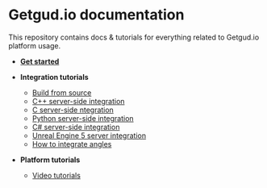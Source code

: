# Getgud.io documentation

This repository contains docs & tutorials for everything related to Getgud.io platform usage.


- <b>[Get started](https://github.com/getgud-io/getgud-docs/blob/main/get-started.md)</b>
- <b>Integration tutorials</b>
  * [Build from source](https://github.com/getgud-io/getgud-docs/blob/main/Integrations/cpp-build-instructions.md)
  * [C++ server-side integration](https://github.com/getgud-io/getgud-docs/blob/main/Integrations/C%2B%2B/cpp-integration.md)
  * [C server-side ntegration](https://github.com/getgud-io/getgud-docs/blob/main/Integrations/C/c-integration.md)
  * [Python server-side integration](https://github.com/getgud-io/getgud-docs/blob/main/Integrations/Python/python-integration.md)
  * [C# server-side integration](https://github.com/getgud-io/getgud-docs/blob/main/Integrations/C%23/csharp-integration.md)
  * [Unreal Engine 5 server integration](https://github.com/getgud-io/getgud-docs/blob/main/Integrations/Unreal%20Engine/unreal-engine-5-integration.md)
  * [How to integrate angles](https://github.com/getgud-io/getgud-docs/blob/main/Integrations/getgud-sdk-angles-tutorial.md)
    
- <b>Platform tutorials</b>
  * [Video tutorials](https://www.youtube.com/playlist?list=PLMIGIFMfKUAv4AQHvnv4PzSvmd9dsYk0p)


